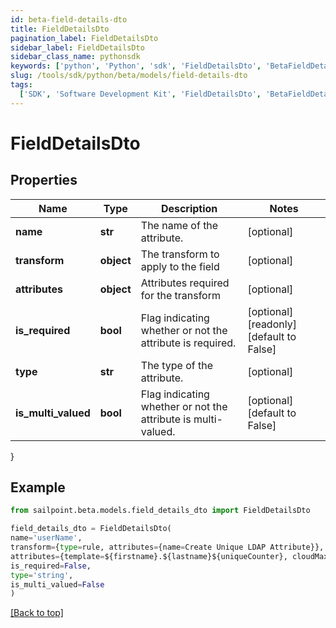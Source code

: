 ```yaml
---
id: beta-field-details-dto
title: FieldDetailsDto
pagination_label: FieldDetailsDto
sidebar_label: FieldDetailsDto
sidebar_class_name: pythonsdk
keywords: ['python', 'Python', 'sdk', 'FieldDetailsDto', 'BetaFieldDetailsDto']
slug: /tools/sdk/python/beta/models/field-details-dto
tags:
  ['SDK', 'Software Development Kit', 'FieldDetailsDto', 'BetaFieldDetailsDto']
---
```


# FieldDetailsDto

## Properties

| Name | Type | Description | Notes |
| --- | --- | --- | --- |
| **name** | **str** | The name of the attribute. | [optional] |
| **transform** | **object** | The transform to apply to the field | [optional] |
| **attributes** | **object** | Attributes required for the transform | [optional] |
| **is_required** | **bool** | Flag indicating whether or not the attribute is required. | [optional] [readonly] [default to False] |
| **type** | **str** | The type of the attribute. | [optional] |
| **is_multi_valued** | **bool** | Flag indicating whether or not the attribute is multi-valued. | [optional] [default to False] |

}

## Example

```python
from sailpoint.beta.models.field_details_dto import FieldDetailsDto

field_details_dto = FieldDetailsDto(
name='userName',
transform={type=rule, attributes={name=Create Unique LDAP Attribute}},
attributes={template=${firstname}.${lastname}${uniqueCounter}, cloudMaxUniqueChecks=50, cloudMaxSize=20, cloudRequired=true},
is_required=False,
type='string',
is_multi_valued=False
)

```

[[Back to top]](#)
